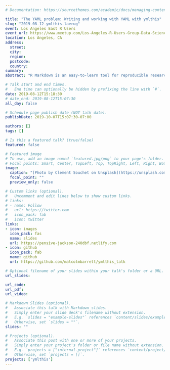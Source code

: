 ```yaml
---
# Documentation: https://sourcethemes.com/academic/docs/managing-content/

title: "The YAML problem: Writing and working with YAML with ymlthis"
slug: "2019-08-12-ymlthis-laerug"
event: Los Angeles East R Users 
event_url: https://www.meetup.com/Los-Angeles-R-Users-Group-Data-Science/events/263706946/
location: Los Angeles, CA
address:
  street:
  city:
  region:
  postcode:
  country:
summary:
abstract: "R Markdown is an easy-to-learn tool for reproducible research. Many people, however, bump into problems using YAML, the language that specifies metadata for R Markdown documents. ymlthis makes it easy to write valid YAML by handling the syntax and documenting the majority of YAML fields in one place. ymlthis will help you write metadata for R Markdown, bookdown, blogdown, and more. Let the Shiny add-in create a new R Markdown file for you or work with YAML and R Markdown files directly. ymlthis finally gives you a workflow that is better than trying to find and paste the YAML from the last R Markdown document you used."

# Talk start and end times.
#   End time can optionally be hidden by prefixing the line with `#`.
date: 2019-08-12T15:18:30
# date_end: 2019-08-12T15:07:30
all_day: false

# Schedule page publish date (NOT talk date).
publishDate: 2019-10-07T15:07:30-07:00

authors: []
tags: []

# Is this a featured talk? (true/false)
featured: false

# Featured image
# To use, add an image named `featured.jpg/png` to your page's folder. 
# Focal points: Smart, Center, TopLeft, Top, TopRight, Left, Right, BottomLeft, Bottom, BottomRight.
image:
  caption: "[Photo by Clement Souchet on Unsplash](https://unsplash.com/photos/6LrVeZ8iKkA)"
  focal_point: ""
  preview_only: false

# Custom links (optional).
#   Uncomment and edit lines below to show custom links.
# links:
# - name: Follow
#   url: https://twitter.com
#   icon_pack: fab
#   icon: twitter
links:
- icon: images
  icon_pack: fas
  name: slides
  url: https://pensive-jackson-240dbf.netlify.com
- icon: github
  icon_pack: fab
  name: github
  url: https://github.com/malcolmbarrett/ymlthis_talk

# Optional filename of your slides within your talk's folder or a URL.
url_slides:

url_code:
url_pdf:
url_video:

# Markdown Slides (optional).
#   Associate this talk with Markdown slides.
#   Simply enter your slide deck's filename without extension.
#   E.g. `slides = "example-slides"` references `content/slides/example-slides.md`.
#   Otherwise, set `slides = ""`.
slides: ""

# Projects (optional).
#   Associate this post with one or more of your projects.
#   Simply enter your project's folder or file name without extension.
#   E.g. `projects = ["internal-project"]` references `content/project/deep-learning/index.md`.
#   Otherwise, set `projects = []`.
projects: ['ymlthis']
---
```

